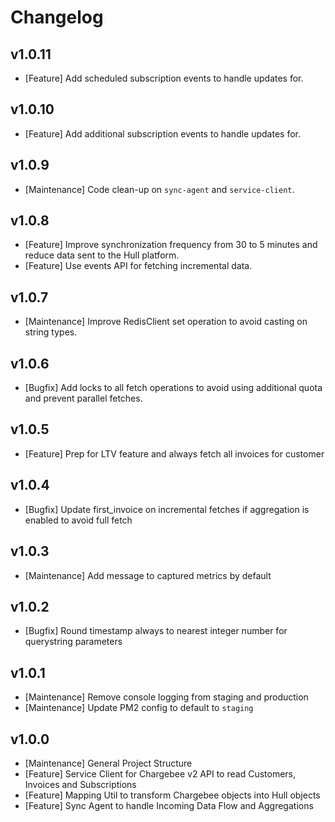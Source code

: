 # Changelog

## v1.0.11

- [Feature] Add scheduled subscription events to handle updates for.

## v1.0.10

- [Feature] Add additional subscription events to handle updates for.

## v1.0.9

- [Maintenance] Code clean-up on `sync-agent` and `service-client`.

## v1.0.8

- [Feature] Improve synchronization frequency from 30 to 5 minutes and reduce data sent to the Hull platform.
- [Feature] Use events API for fetching incremental data.

## v1.0.7

- [Maintenance] Improve RedisClient set operation to avoid casting on string types.

## v1.0.6

- [Bugfix] Add locks to all fetch operations to avoid using additional quota and prevent parallel fetches.

## v1.0.5

- [Feature] Prep for LTV feature and always fetch all invoices for customer

## v1.0.4

- [Bugfix] Update first_invoice on incremental fetches if aggregation is enabled to avoid full fetch

## v1.0.3

- [Maintenance] Add message to captured metrics by default

## v1.0.2

- [Bugfix] Round timestamp always to nearest integer number for querystring parameters

## v1.0.1

- [Maintenance] Remove console logging from staging and production
- [Maintenance] Update PM2 config to default to `staging`

## v1.0.0

- [Maintenance] General Project Structure
- [Feature] Service Client for Chargebee v2 API to read Customers, Invoices and Subscriptions
- [Feature] Mapping Util to transform Chargebee objects into Hull objects
- [Feature] Sync Agent to handle Incoming Data Flow and Aggregations
